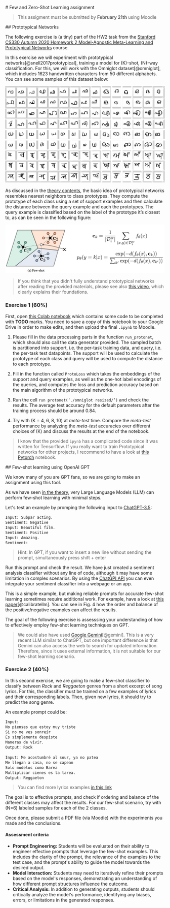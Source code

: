 # Few and Zero-Shot Learning assignment

<!---
Para otros años, mirar también este código: https://github.com/jakesnell/prototypical-networks/blob/master/protonets/models/few_shot.py
-->

> This assigment must be submitted by **February 21th** using Moodle

## Prototypical Networks

The following exercise is (a tiny) part of the HW2 task from the [Stanford CS330 Autumn 2020 Homework 2 Model-Agnostic Meta-Learning and Prototypical Networks](http://cs330.stanford.edu/fall2020/index.html) course.

In this exercise we will experiment with prototypical networks[@snell2017prototypical], training a model for \(K\)-shot, \(N\)-way classification. For this, we will work with the Omniglot dataset[@omniglot], which includes 1623 handwritten characters from 50 different alphabets. You can see some samples of this dataset below:

![Omniglot](images/fsl/omniglot.jpg)

As discussed in the [theory contents](https://pertusa.github.io/ap/fsl/#metric-based-few-shot-learning), the basic idea of prototypical networks resembles nearest neighbors to class prototypes. They compute the prototype of each class using a set of support examples and then calculate the distance between the query example and each the prototypes. The query example is classified based on the label of the prototype it’s closest to, as can be seen in the following figure:

![Prototypical](images/fsl/prototypical.jpg)

> If you think that you didn't fully understand prototypical networks after reading the provided materials, please see also [this video](https://www.youtube.com/watch?v=rHGPfl0pvLY), which clearly explains their foundations.

### Exercise 1 (60%)

First, open [this Colab notebook](https://colab.research.google.com/drive/1Ah1Os8TAItF42rLtAINNJfaqDJYXRJ7X?usp=sharing) which contains some code to be completed with **TODO** marks. You need to save a copy of this notebook to your Google Drive in order to make edits, and then upload the final `.ipynb` to Moodle.

1. Please fill in the data processing parts in the function `run_protonet`, which should also call the data generator provided. The sampled batch is partitioned into support, i.e. the per-task training data, and query, i.e. the per-task test datapoints. The support will be used to calculate the prototype of each class and query will be used to compute the distance to each prototype. 

2. Fill in the function called `ProtoLoss` which takes the embeddings of the support and query examples, as well as the one-hot label encodings of the queries, and computes the loss and prediction accuracy based on the main algorithm of the prototypical networks.

3. Run the cell `run protonet(‘./omniglot resized/’)` and check the results. The average test accuracy for the default parameters after the training process should be around 0.84. 

4. Try with \(K = 4, 6, 8, 10\) at _meta-test_ time. Compare the _meta-test_ performance by analyzing the _meta-test_ accuracies over different choices of \(K\) and discuss the results at the end of the notebook.

> I know that the provided `ipynb` has a complicated code since it was written for Tensorflow. If you really want to train  Prototypical networks for other projects, I recommend to have a look at [this Pytorch](https://colab.research.google.com/github/sicara/easy-few-shot-learning/blob/master/notebooks/my_first_few_shot_classifier.ipynb) notebook.

## Few-shot learning using OpenAI GPT

We know many of you are GPT fans, so we are going to make an assignment using this tool. 

As we have seen [in the theory](https://pertusa.github.io/ap/fsl/#openai-gpt-3), very Large Language Models (LLM) can perform few-shot learning with minimal steps. 

Let's test an example by promping the following input to [ChatGPT-3.5](https://chat.openai.com/):

```
Input: Subpar acting. 
Sentiment: Negative
Input: Beautiful film. 
Sentiment: Positive
Input: Amazing. 
Sentiment:
```

> Hint: In GPT, if you want to insert a new line without sending the prompt, simultaneously press shift + enter

Run this prompt and check the result. We have just created a sentiment analysis classifier without any line of code, although it may have some limitation in complex scenarios. By using the [ChatGPI API](https://help.openai.com/en/articles/7039783-how-can-i-access-the-chatgpt-api) you can even integrate your sentiment classifier into a webpage or an app.

This is a simple example, but making reliable prompts for accurate few-shot learning sometimes require additional work. For example, have a look at [this paper](https://arxiv.org/abs/2102.09690)[@calibratellm]. You can see in Fig. 4 how the order and balance of the positive/negative examples can affect the results.

The goal of the following exercise is assesssing your understanding of how to effectively employ few-shot learning techniques on GPT.

> We could also have used [Google Gemini](https://gemini.google.com/app)[@gemini]. This is a very recent LLM similar to ChatGPT, but one important difference is that Gemini can also access the web to search for updated information. Therefore, since it uses external information, it is not suitable for our few-shot learning scenario.

### Exercise 2 (40%)

In this second exercise, we are going to make a few-shot classifier to classify between *Rock* and *Reggaeton* genres from a short excerpt of song lyrics. For this, the classifier must be trained on a few examples of lyrics and their corresponding labels. Then, given new lyrics, it should try to predict the song genre.

An example prompt could be: 
```
Input: 
No pienses que estoy muy triste
Si no me ves sonreír
Es simplemente despiste
Maneras de vivir.
Output: Rock

Input: Me acostumbré al sour, ya no patea
Me llegan a casa, no se capean
Solo modelos como Barea
Multiplicar cienes es la tarea.
Output: Reggaeton
```

> You can find more lyrics examples [in this link](https://www.letras.com/estilos/reggaeton/)

The goal is to effective prompts, and check if ordering and balance of the different classes may affect the results. For our few-shot scenario, try with \(N=6\) labeled samples for each of the 2 classes.

Once done, please submit a PDF file (via Moodle) with the experiments you made and the conclusions.

#### Assessment criteria

- **Prompt Engineering:** Students will be evaluated on their ability to engineer effective prompts that leverage the few-shot examples. This includes the clarity of the prompt, the relevance of the examples to the test case, and the prompt's ability to guide the model towards the desired output.
- **Model Interaction:** Students may need to iteratively refine their prompts based on the model's responses, demonstrating an understanding of how different prompt structures influence the outcome.
- **Critical Analysis:** In addition to generating outputs, students should critically analyze the model's performance, identifying any biases, errors, or limitations in the generated responses.

<!--
### Task 1: Scientific text Summarization
**Objective:** Employ few-shot learning to enable a GPT model to summarize academic (scientific paper) abstracts.
- **Few-Shot Examples:** Provide 3 examples of academic abstracts along with their concise summaries.
- **Test:** Given an academic abstract not seen by the model, generate a prompt that leads the model to produce a coherent and concise summary.

### Task 2: Code Generation from Descriptions
**Objective:** Use few-shot learning to teach a GPT model to generate Python code snippets from natural language descriptions.
- **Few-Shot Examples:** Supply 4 examples of natural language descriptions of programming tasks alongside their corresponding Python code snippets.
- **Test:** Provide a new, detailed description of a programming task, and devise a prompt that will guide the model to generate the appropriate Python code.

<!--
### Task 4: Translation
**Objective:** Adapt a GPT model for language translation tasks using a few-shot approach.
- **Few-Shot Examples:** Offer 5 pairs of sentences, each in English and its translation in Spanish.
- **Test:** Give a sentence in English and ask the student to construct a prompt that encourages the GPT model to translate it into Spanish accurately, leveraging the few-shot examples.

### Task 5: Question Answering
**Objective:** Train a GPT model to answer domain-specific questions with few-shot examples.
- **Few-Shot Examples:** Provide 5 question-answer pairs in a specialized field (e.g., biology, computer science).
- **Test:** Present a new, complex question in the same domain and have the student create a prompt that would enable the GPT model to use the few-shot examples to answer accurately.



### Task 3: Ethical Judgment
**Objective:** Guide a GPT model to make ethical judgments in hypothetical scenarios using few-shot learning.
- **Few-Shot Examples:** Share 3-4 scenarios involving ethical dilemmas, each with a reasoned judgment on why a particular action is ethically sound or unsound.
- **Test:** Describe a new ethical scenario and instruct the student to formulate a prompt that aids the model in providing an ethical judgment, drawing on the reasoning from the examples.
-->
